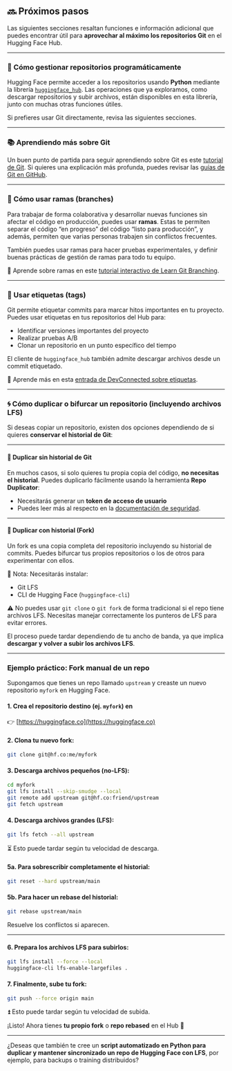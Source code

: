 ## 🔜 Próximos pasos

Las siguientes secciones resaltan funciones e información adicional que puedes encontrar útil para **aprovechar al máximo los repositorios Git** en el Hugging Face Hub.

---

### 🤖 Cómo gestionar repositorios programáticamente

Hugging Face permite acceder a los repositorios usando **Python** mediante la librería [`huggingface_hub`](https://github.com/huggingface/huggingface_hub). Las operaciones que ya exploramos, como descargar repositorios y subir archivos, están disponibles en esta librería, junto con muchas otras funciones útiles.

Si prefieres usar Git directamente, revisa las siguientes secciones.

---

### 📚 Aprendiendo más sobre Git

Un buen punto de partida para seguir aprendiendo sobre Git es este [tutorial de Git](https://git-scm.com/docs/gittutorial). Si quieres una explicación más profunda, puedes revisar las [guías de Git en GitHub](https://guides.github.com/introduction/git-guide/).

---

### 🌿 Cómo usar ramas (branches)

Para trabajar de forma colaborativa y desarrollar nuevas funciones sin afectar el código en producción, puedes usar **ramas**. Estas te permiten separar el código “en progreso” del código “listo para producción”, y además, permiten que varias personas trabajen sin conflictos frecuentes.

También puedes usar ramas para hacer pruebas experimentales, y definir buenas prácticas de gestión de ramas para todo tu equipo.

📘 Aprende sobre ramas en este [tutorial interactivo de Learn Git Branching](https://learngitbranching.js.org/).

---

### 🔖 Usar etiquetas (tags)

Git permite etiquetar commits para marcar hitos importantes en tu proyecto. Puedes usar etiquetas en tus repositorios del Hub para:

* Identificar versiones importantes del proyecto
* Realizar pruebas A/B
* Clonar un repositorio en un punto específico del tiempo

El cliente de `huggingface_hub` también admite descargar archivos desde un commit etiquetado.

📘 Aprende más en esta [entrada de DevConnected sobre etiquetas](https://devconnected.com/how-to-create-git-tags/).

---

### 🌀 Cómo duplicar o bifurcar un repositorio (incluyendo archivos LFS)

Si deseas copiar un repositorio, existen dos opciones dependiendo de si quieres **conservar el historial de Git**:

---

#### 🔁 Duplicar **sin historial de Git**

En muchos casos, si solo quieres tu propia copia del código, **no necesitas el historial**. Puedes duplicarlo fácilmente usando la herramienta **Repo Duplicator**:

* Necesitarás generar un **token de acceso de usuario**
* Puedes leer más al respecto en la [documentación de seguridad](https://huggingface.co/docs/hub/security).

---

#### 🌿 Duplicar **con historial (Fork)**

Un fork es una copia completa del repositorio incluyendo su historial de commits. Puedes bifurcar tus propios repositorios o los de otros para experimentar con ellos.

🔧 Nota: Necesitarás instalar:

* Git LFS
* CLI de Hugging Face (`huggingface-cli`)

⚠️ No puedes usar `git clone` o `git fork` de forma tradicional si el repo tiene archivos LFS. Necesitas manejar correctamente los punteros de LFS para evitar errores.

El proceso puede tardar dependiendo de tu ancho de banda, ya que implica **descargar y volver a subir los archivos LFS**.

---

### Ejemplo práctico: Fork manual de un repo

Supongamos que tienes un repo llamado `upstream` y creaste un nuevo repositorio `myfork` en Hugging Face.

#### 1. Crea el repositorio destino (ej. `myfork`) en

👉 [https://huggingface.co](https://huggingface.co)

#### 2. Clona tu nuevo fork:

```bash
git clone git@hf.co:me/myfork
```

#### 3. Descarga archivos pequeños (no-LFS):

```bash
cd myfork
git lfs install --skip-smudge --local
git remote add upstream git@hf.co:friend/upstream
git fetch upstream
```

#### 4. Descarga archivos grandes (LFS):

```bash
git lfs fetch --all upstream
```

⏳ Esto puede tardar según tu velocidad de descarga.

#### 5a. Para sobrescribir completamente el historial:

```bash
git reset --hard upstream/main
```

#### 5b. Para hacer un rebase del historial:

```bash
git rebase upstream/main
```

Resuelve los conflictos si aparecen.

---

#### 6. Prepara los archivos LFS para subirlos:

```bash
git lfs install --force --local
huggingface-cli lfs-enable-largefiles .
```

#### 7. Finalmente, sube tu fork:

```bash
git push --force origin main
```

⏫ Esto puede tardar según tu velocidad de subida.

¡Listo! Ahora tienes **tu propio fork** o **repo rebased** en el Hub 🎉

---

¿Deseas que también te cree un **script automatizado en Python para duplicar y mantener sincronizado un repo de Hugging Face con LFS**, por ejemplo, para backups o training distribuidos?
